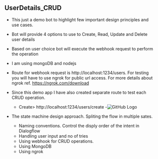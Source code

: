 ## UserDetails_CRUD
- This just a demo bot to highlight few important design principles and use cases.
- Bot will provide 4 options to use to Create, Read, Update  and Delete user details
- Based on user choice bot will execute the webhook request to perform the operation
- I am using mongoDB and nodejs
- Route for webhook request is http://localhost:1234/users. For testing you will have to use ngrok for public url access.
  For more details about ngrok ref. https://ngrok.com/download
- Since this demo app I have also created separate route to test each CRUD operation.
  - Create> http://localhost:1234/users/create
  -![GitHub Logo](/images/logo.png)
  
- The state machine design approach. Spliting the flow in multiple sates.
  - Naming conventions. Control the disply order of the intent in Dialogflow
  - Handling user input and no of tries
  - Using webhook for CRUD operations.
  - Using MongoDB
  - Using ngrok
